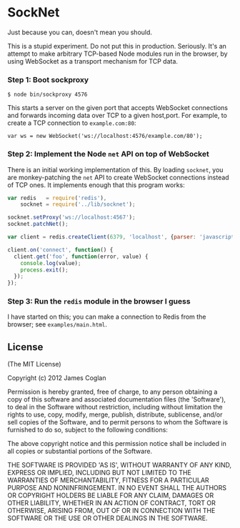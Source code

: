 # SockNet

Just because you can, doesn't mean you should.

This is a stupid experiment. Do not put this in production. Seriously. It's an
attempt to make arbitrary TCP-based Node modules run in the browser, by
using WebSocket as a transport mechanism for TCP data.

### Step 1: Boot sockproxy

    $ node bin/sockproxy 4576

This starts a server on the given port that accepts WebSocket connections and
forwards incoming data over TCP to a given host,port. For example, to create a
TCP connection to `example.com:80`:

    var ws = new WebSocket('ws://localhost:4576/example.com/80');

### Step 2: Implement the Node `net` API on top of WebSocket

There is an initial working implementation of this. By loading `socknet`, you
are monkey-patching the `net` API to create WebSocket connections instead of TCP
ones. It implements enough that this program works:

```js
var redis   = require('redis'),
    socknet = require('../lib/socknet');

socknet.setProxy('ws://localhost:4567');
socknet.patchNet();

var client = redis.createClient(6379, 'localhost', {parser: 'javascript'});

client.on('connect', function() {
  client.get('foo', function(error, value) {
    console.log(value);
    process.exit();
  });
});
```

### Step 3: Run the `redis` module in the browser I guess

I have started on this; you can make a connection to Redis from the browser;
see `examples/main.html`.


## License

(The MIT License)

Copyright (c) 2012 James Coglan

Permission is hereby granted, free of charge, to any person obtaining a copy of
this software and associated documentation files (the 'Software'), to deal in
the Software without restriction, including without limitation the rights to use,
copy, modify, merge, publish, distribute, sublicense, and/or sell copies of the
Software, and to permit persons to whom the Software is furnished to do so,
subject to the following conditions:

The above copyright notice and this permission notice shall be included in all
copies or substantial portions of the Software.

THE SOFTWARE IS PROVIDED 'AS IS', WITHOUT WARRANTY OF ANY KIND, EXPRESS OR
IMPLIED, INCLUDING BUT NOT LIMITED TO THE WARRANTIES OF MERCHANTABILITY, FITNESS
FOR A PARTICULAR PURPOSE AND NONINFRINGEMENT. IN NO EVENT SHALL THE AUTHORS OR
COPYRIGHT HOLDERS BE LIABLE FOR ANY CLAIM, DAMAGES OR OTHER LIABILITY, WHETHER
IN AN ACTION OF CONTRACT, TORT OR OTHERWISE, ARISING FROM, OUT OF OR IN
CONNECTION WITH THE SOFTWARE OR THE USE OR OTHER DEALINGS IN THE SOFTWARE.

